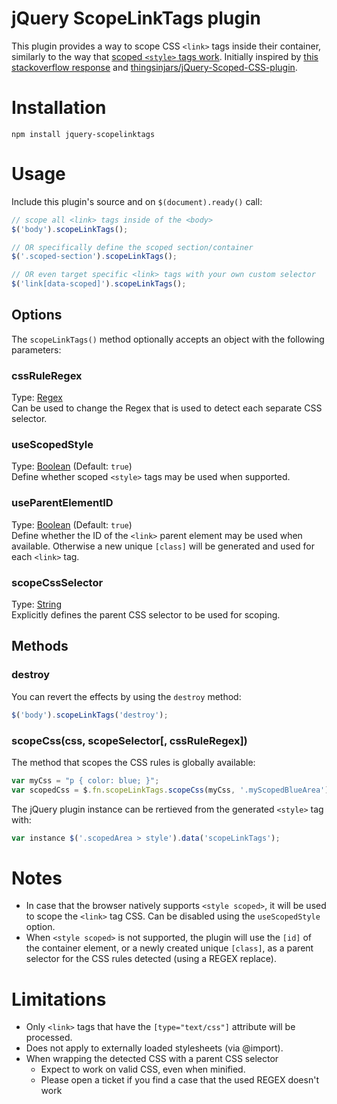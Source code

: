 jQuery ScopeLinkTags plugin
===========================
This plugin provides a way to scope CSS `<link>` tags inside their container, similarly to the way that [scoped `<style>` tags work](https://developer.mozilla.org/en-US/docs/Web/HTML/Element/style#attr-scoped).
Initially inspired by [this stackoverflow response](http://stackoverflow.com/a/12578281/1206668) and [thingsinjars/jQuery-Scoped-CSS-plugin](https://github.com/thingsinjars/jQuery-Scoped-CSS-plugin).

# Installation

`npm install jquery-scopelinktags`

# Usage
Include this plugin's source and on `$(document).ready()` call:
```js
// scope all <link> tags inside of the <body>
$('body').scopeLinkTags();

// OR specifically define the scoped section/container
$('.scoped-section').scopeLinkTags();

// OR even target specific <link> tags with your own custom selector
$('link[data-scoped]').scopeLinkTags();
```

## Options
The `scopeLinkTags()` method optionally accepts an object with the following parameters:

### cssRuleRegex
Type: [Regex](https://developer.mozilla.org/en-US/docs/Web/JavaScript/Reference/Global_Objects/RegExp)  
Can be used to change the Regex that is used to detect each separate CSS selector.

### useScopedStyle
Type: [Boolean](http://api.jquery.com/Types/#Boolean) (Default: `true`)  
Define whether scoped `<style>` tags may be used when supported.

### useParentElementID
Type: [Boolean](http://api.jquery.com/Types/#Boolean) (Default: `true`)  
Define whether the ID of the `<link>` parent element may be used when available. Otherwise a new unique `[class]` will be generated and used for each `<link>` tag.

### scopeCssSelector
Type: [String](http://api.jquery.com/Types/#String)  
Explicitly defines the parent CSS selector to be used for scoping.

## Methods

### destroy
You can revert the effects by using the `destroy` method:
```js
$('body').scopeLinkTags('destroy');
```

### scopeCss(css, scopeSelector[, cssRuleRegex])
The method that scopes the CSS rules is globally available:
```js
var myCss = "p { color: blue; }";
var scopedCss = $.fn.scopeLinkTags.scopeCss(myCss, '.myScopedBlueArea');
```

The jQuery plugin instance can be rertieved from the generated `<style>` tag with:
```js
var instance $('.scopedArea > style').data('scopeLinkTags');
```


# Notes

* In case that the browser natively supports `<style scoped>`, it will be used to scope the `<link>` tag CSS. Can be disabled using the `useScopedStyle` option.
* When `<style scoped>` is not supported, the plugin will use the `[id]` of the container element, or a newly created unique `[class]`, as a parent selector for the CSS rules detected (using a REGEX replace).

# Limitations

* Only `<link>` tags that have the `[type="text/css"]` attribute will be processed.
* Does not apply to externally loaded stylesheets (via @import).
* When wrapping the detected CSS with a parent CSS selector
  * Expect to work on valid CSS, even when minified.
  * Please open a ticket if you find a case that the used REGEX doesn't work
